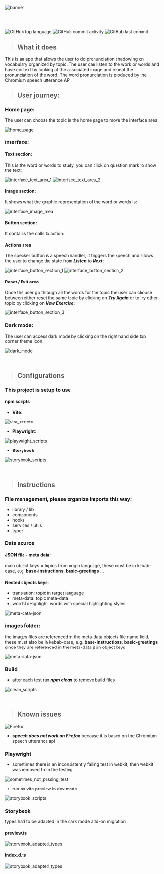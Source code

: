 ![banner](assets/images/banner.png)

<br/>
<br/>

![GitHub top language](https://img.shields.io/github/languages/top/JeromeVargas/vocabulary_checker)
![GitHub commit activity](https://img.shields.io/github/commit-activity/t/JeromeVargas/vocabulary_checker)
![GitHub last commit](https://img.shields.io/github/last-commit/JeromeVargas/vocabulary_checker)

> ## What it does

This is an app that allows the user to do pronunciation shadowing on vocabulary organized by topic. The user can listen to the work or words and have context by looking at the associated image and repeat the pronunciation of the word. The word pronunciation is produced by the Chromium speech utterance API.

> ## User journey:

### **Home page**:

The user can choose the topic in the home page to move the interface area

![home_page](assets/images/sections/home_page.png)

### **Interface**:

#### Text section:

This is the word or words to study, you can click on question mark to show the text:

![interface_text_area_1](assets/images/sections/interface_text_section_1.png)
![interface_text_area_2](assets/images/sections/interface_text_section_2.png)

#### Image section:

It shows what the graphic representation of the word or words is:

![interface_image_area](assets/images/sections/interface_image_section.png)

#### Button section:

It contains the calls to action:

#### Actions area

The speaker button is a speech handler, it triggers the speech and allows the user to change the state from **_Listen_** to **_Next_**:

![interface_button_section_1](assets/images/sections/interface_button_section_1.png)
![interface_button_section_2](assets/images/sections/interface_button_section_2.png)

#### Reset / Exit area

Once the user go through all the words for the topic the user can choose between either reset the same topic by clicking on **_Try Again_** or to try other topic by clicking on **_New Exercise_**:

![interface_button_section_3](assets/images/sections/interface_button_section_3.png)

### **Dark mode**:

The user can access dark mode by clicking on the right hand side top corner theme icon:

![dark_mode](assets/images/sections/dark_mode.png)

<br/>

> ## Configurations

### **This project is setup to use**

#### npm scripts

- **Vite**:

![vite_scripts](assets/images/scripts/vite_scripts.png)

- **Playwright**:

![playwright_scripts](assets/images/scripts/playwright_scripts.png)

- **Storybook**

![storybook_scripts](assets/images/scripts/storybook_scripts.png)

<br/>

> ## Instructions

### **File management**, please organize imports this way:

- library / lib
- components
- hooks
- services / utils
- types

### **Data source**

#### JSON file - meta data:

main object keys = topics from origin language, these must be in kebab-case, e.g. **base-instructions**, **basic-greetings** ...

#### Nested objects keys:

- translation: topic in target language
- meta-data: topic meta-data
- wordsToHighlight: words with special highlighting styles

![meta-data-json](assets/images/source_files/meta-data-json.png)

### images folder:

the images files are referenced in the meta-data objects file name field, these must also be in kebab-case, e.g. **base-instructions**, **basic-greetings** since they are referenced in the meta-data json object keys

![meta-data-json](assets/images/source_files/images_folder.png)

### **Build**

- after each test run **_npm clean_** to remove build files

![clean_scripts](assets/images/scripts/clean_scripts.png)

<br/>

> ## Known issues

![Firefox](assets/images/icons//firefox.png)

- **_speech does not work on Firefox_** because it is based on the Chromium speech utterance api

### **Playwright**

- sometimes there is an inconsistently failing test in webkit, then webkit was removed from the testing

![sometimes_not_passing_test](assets/images/testing/sometimes_not_passing_test.png)

- run on vite preview in dev mode

![storybook_scripts](assets/images/scripts/preview_scripts.png)

### **Storybook**

types had to be adapted in the dark mode add-on migration

#### preview.ts

![storybook_adapted_types](assets/images/storybook/storybook_adapted_types_1.png)

#### index.d.ts

![storybook_adapted_types](assets/images/storybook/storybook_adapted_types_2.png)
